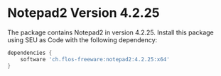 Notepad2 Version 4.2.25
=======================

The package contains Notepad2 in version 4.2.25. Install this package using SEU as Code with the following dependency:
```groovy
dependencies {
    software 'ch.flos-freeware:notepad2:4.2.25:x64'
}
```